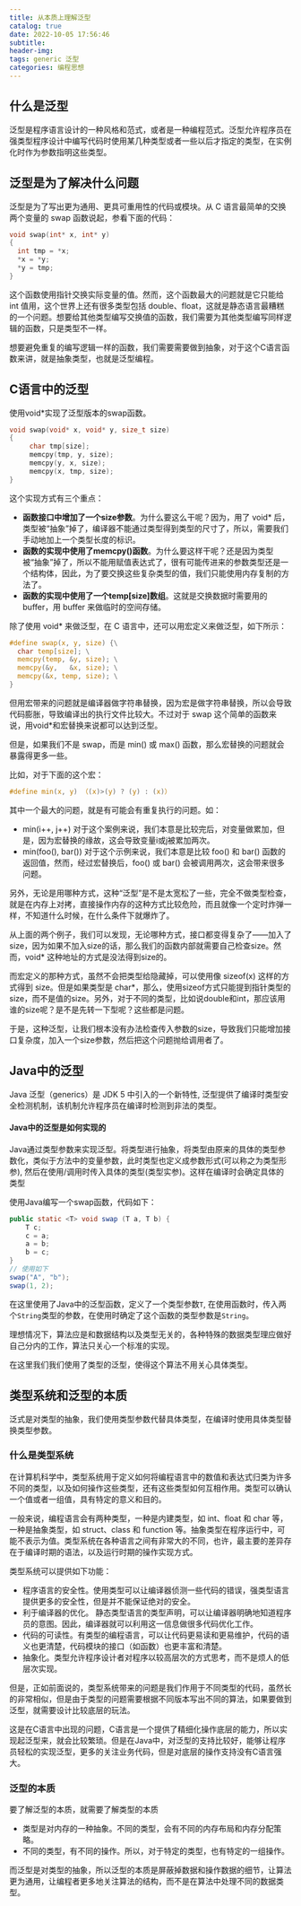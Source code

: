 ```yaml
---
title: 从本质上理解泛型
catalog: true
date: 2022-10-05 17:56:46
subtitle:
header-img:
tags: generic 泛型
categories: 编程思想
---
```


## 什么是泛型

泛型是程序语言设计的一种风格和范式，或者是一种编程范式。泛型允许程序员在强类型程序设计中编写代码时使用某几种类型或者一些以后才指定的类型，在实例化时作为参数指明这些类型。

## 泛型是为了解决什么问题

泛型是为了写出更为通用、更具可重用性的代码或模块。从 C 语言最简单的交换两个变量的 swap 函数说起，参看下面的代码：

```c
void swap(int* x, int* y)
{
  int tmp = *x;
  *x = *y;
  *y = tmp;
}
```

这个函数使用指针交换实际变量的值。然而，这个函数最大的问题就是它只能给 int 值用，这个世界上还有很多类型包括 double、float，这就是静态语言最糟糕的一个问题。想要给其他类型编写交换值的函数，我们需要为其他类型编写同样逻辑的函数，只是类型不一样。

想要避免重复的编写逻辑一样的函数，我们需要需要做到抽象，对于这个C语言函数来讲，就是抽象类型，也就是泛型编程。

## C语言中的泛型

使用void*实现了泛型版本的swap函数。

```c
void swap(void* x, void* y, size_t size)
{
     char tmp[size];
     memcpy(tmp, y, size);
     memcpy(y, x, size);
     memcpy(x, tmp, size);
}
```

这个实现方式有三个重点：

- **函数接口中增加了一个size参数**。为什么要这么干呢？因为，用了 void* 后，类型被“抽象”掉了，编译器不能通过类型得到类型的尺寸了，所以，需要我们手动地加上一个类型长度的标识。
- **函数的实现中使用了memcpy()函数**。为什么要这样干呢？还是因为类型被“抽象”掉了，所以不能用赋值表达式了，很有可能传进来的参数类型还是一个结构体，因此，为了要交换这些复杂类型的值，我们只能使用内存复制的方法了。
- **函数的实现中使用了一个temp[size]数组**。这就是交换数据时需要用的 buffer，用 buffer 来做临时的空间存储。

除了使用 void* 来做泛型，在 C 语言中，还可以用宏定义来做泛型，如下所示：

```c
#define swap(x, y, size) {\
  char temp[size]; \
  memcpy(temp, &y, size); \
  memcpy(&y,   &x, size); \
  memcpy(&x, temp, size); \
}
```

但用宏带来的问题就是编译器做字符串替换，因为宏是做字符串替换，所以会导致代码膨胀，导致编译出的执行文件比较大。不过对于 swap 这个简单的函数来说，用void*和宏替换来说都可以达到泛型。

但是，如果我们不是 swap，而是 min() 或 max() 函数，那么宏替换的问题就会暴露得更多一些。

比如，对于下面的这个宏：

```c
#define min(x, y) （(x)>(y) ? (y) : (x)）
```

其中一个最大的问题，就是有可能会有重复执行的问题。如：

- min(i++, j++) 对于这个案例来说，我们本意是比较完后，对变量做累加，但是，因为宏替换的缘故，这会导致变量i或j被累加两次。
- min(foo(), bar()) 对于这个示例来说，我们本意是比较 foo() 和 bar() 函数的返回值，然而，经过宏替换后，foo() 或 bar() 会被调用两次，这会带来很多问题。

另外，无论是用哪种方式，这种“泛型”是不是太宽松了一些，完全不做类型检查，就是在内存上对拷，直接操作内存的这种方式比较危险，而且就像一个定时炸弹一样，不知道什么时候，在什么条件下就爆炸了。

从上面的两个例子，我们可以发现，无论哪种方式，接口都变得复杂了——加入了size，因为如果不加入size的话，那么我们的函数内部就需要自己检查size。然而，void* 这种地址的方式是没法得到size的。

而宏定义的那种方式，虽然不会把类型给隐藏掉，可以使用像 sizeof(x) 这样的方式得到 size。但是如果类型是 char*，那么，使用sizeof方式只能提到指针类型的size，而不是值的size。另外，对于不同的类型，比如说double和int，那应该用谁的size呢？是不是先转一下型呢？这些都是问题。

于是，这种泛型，让我们根本没有办法检查传入参数的size，导致我们只能增加接口复杂度，加入一个size参数，然后把这个问题抛给调用者了。

## Java中的泛型

Java 泛型（generics）是 JDK 5 中引入的一个新特性, 泛型提供了编译时类型安全检测机制，该机制允许程序员在编译时检测到非法的类型。

#### Java中的泛型是如何实现的

Java通过类型参数来实现泛型。将类型进行抽象，将类型由原来的具体的类型参数化，类似于方法中的变量参数，此时类型也定义成参数形式(可以称之为类型形参), 然后在使用/调用时传入具体的类型(类型实参)。这样在编译时会确定具体的类型

使用Java编写一个swap函数，代码如下：

```java
public static <T> void swap (T a, T b) {
    T c;
    c = a;
    a = b;
    b = c;
}
// 使用如下
swap("A", "b");
swap(1, 2);
```

在这里使用了Java中的泛型函数，定义了一个类型参数`T`, 在使用函数时，传入两个`String`类型的参数，在使用时确定了这个函数的类型参数是`String`。

理想情况下，算法应是和数据结构以及类型无关的，各种特殊的数据类型理应做好自己分内的工作，算法只关心一个标准的实现。

在这里我们我们使用了类型的泛型，使得这个算法不用关心具体类型。

## 类型系统和泛型的本质

泛式是对类型的抽象，我们使用类型参数代替具体类型，在编译时使用具体类型替换类型参数。

### 什么是类型系统

在计算机科学中，类型系统用于定义如何将编程语言中的数值和表达式归类为许多不同的类型，以及如何操作这些类型，还有这些类型如何互相作用。类型可以确认一个值或者一组值，具有特定的意义和目的。

一般来说，编程语言会有两种类型，一种是内建类型，如 int、float 和 char 等，一种是抽象类型，如 struct、class 和 function 等。抽象类型在程序运行中，可能不表示为值。类型系统在各种语言之间有非常大的不同，也许，最主要的差异存在于编译时期的语法，以及运行时期的操作实现方式。

类型系统可以提供如下功能：

- 程序语言的安全性。使用类型可以让编译器侦测一些代码的错误，强类型语言提供更多的安全性，但是并不能保证绝对的安全。
- 利于编译器的优化。 静态类型语言的类型声明，可以让编译器明确地知道程序员的意图。因此，编译器就可以利用这一信息做很多代码优化工作。
- 代码的可读性。有类型的编程语言，可以让代码更易读和更易维护，代码的语义也更清楚，代码模块的接口（如函数）也更丰富和清楚。
- 抽象化。类型允许程序设计者对程序以较高层次的方式思考，而不是烦人的低层次实现。

但是，正如前面说的，类型系统带来的问题是我们作用于不同类型的代码，虽然长的非常相似，但是由于类型的问题需要根据不同版本写出不同的算法，如果要做到泛型，就需要设计比较底层的玩法。

这是在C语言中出现的问题，C语言是一个提供了精细化操作底层的能力，所以实现起泛型来，就会比较繁琐。但是在Java中，对泛型的支持比较好，能够让程序员轻松的实现泛型，更多的关注业务代码，但是对底层的操作支持没有C语言强大。

### 泛型的本质

要了解泛型的本质，就需要了解类型的本质

- 类型是对内存的一种抽象。不同的类型，会有不同的内存布局和内存分配策略。
- 不同的类型，有不同的操作。所以，对于特定的类型，也有特定的一组操作。

而泛型是对类型的抽象，所以泛型的本质是屏蔽掉数据和操作数据的细节，让算法更为通用，让编程者更多地关注算法的结构，而不是在算法中处理不同的数据类型。
